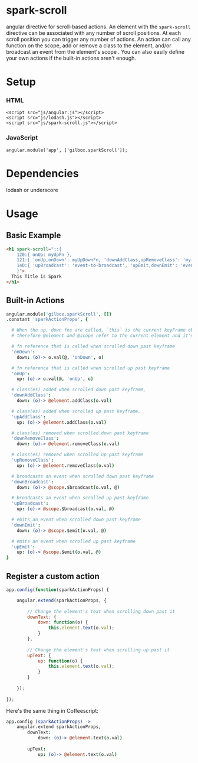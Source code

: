 spark-scroll
============

angular directive for scroll-based actions. An element with the `spark-scroll` directive can be associated with any number of scroll positions. At each scroll position you can trigger any number of actions. An action can call any function on the scope, add or remove a class to the element, and/or broadcast an event from the element's scope . You can also easily define your own actions if the built-in actions aren't enough.

Setup
=====

### HTML

    <script src="js/angular.js"></script>
    <script src="js/lodash.js"></script>
    <script src="js/spark-scroll.js"></script>
    
### JavaScript

    angular.module('app', ['gilbox.sparkScroll']);

Dependencies
=====

lodash or underscore

Usage
=====

## Basic Example

```html
<h1 spark-scroll="::{
    120:{ onUp: myUpFn },
    121:{ 'onUp,onDown': myUpDownFn, 'downAddClass,upRemoveClass': 'my-class my-other-class' },
    140:{ 'upBroadcast': 'event-to-broadcast', 'upEmit,downEmit': 'event-to-emit' }
    }">
  This Title is Spark
</h1>
```

## Built-in Actions

```coffeescript
angular.module('gilbox.sparkScroll', [])
.constant 'sparkActionProps', {

  # When the up, down fns are called, `this` is the current keyFrame object and `o` is the action object
  # therefore @element and @scope refer to the current element and it's scope

  # fn reference that is called when scrolled down past keyframe
  'onDown':
    down: (o)-> o.val(@, 'onDown', o)

  # fn reference that is called when scrolled up past keyframe
  'onUp':
    up: (o)-> o.val(@, 'onUp', o)

  # class(es) added when scrolled down past keyframe,
  'downAddClass':
    down: (o)-> @element.addClass(o.val)

  # class(es) added when scrolled up past keyframe,
  'upAddClass':
    up: (o)-> @element.addClass(o.val)

  # class(es) removed when scrolled down past keyframe
  'downRemoveClass':
    down: (o)-> @element.removeClass(o.val)

  # class(es) removed when scrolled up past keyframe
  'upRemoveClass':
    up: (o)-> @element.removeClass(o.val)

  # broadcasts an event when scrolled down past keyframe
  'downBroadcast':
    down: (o)-> @scope.$broadcast(o.val, @)

  # broadcasts an event when scrolled up past keyframe
  'upBroadcast':
    up: (o)-> @scope.$broadcast(o.val, @)

  # emits an event when scrolled down past keyframe
  'downEmit':
    down: (o)-> @scope.$emit(o.val, @)

  # emits an event when scrolled up past keyframe
  'upEmit':
    up: (o)-> @scope.$emit(o.val, @)
}
```

## Register a custom action

```javascript
app.config(function(sparkActionProps) {

    angular.extend(sparkActionProps, {
    
        // Change the element's text when scrolling down past it
        downText: {
            down: function(o) {
                this.element.text(o.val);
            }
        },
        
        // Change the element's text when scrolling up past it
        upText: {
            up: function(o) {
                this.element.text(o.val);
            }
        }
        
    });
    
});
```

Here's the same thing in Coffeescript:

```coffeescript
app.config (sparkActionProps) ->
    angular.extend sparkActionProps, 
        downText:
            down: (o)-> @element.text(o.val)
            
        upText:
            up: (o)-> @element.text(o.val)
```

